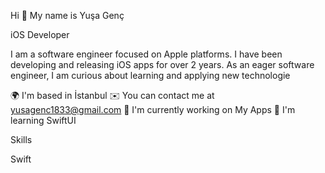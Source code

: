 Hi 👋 My name is Yuşa Genç

iOS Developer

I am a software engineer focused on Apple platforms. I have been developing and releasing iOS apps for over 2 years. As an eager software engineer, I am curious about learning and applying new technologie

🌍  I'm based in İstanbul
✉️  You can contact me at yusagenc1833@gmail.com
🚀  I'm currently working on My Apps
🧠  I'm learning SwiftUI

Skills

Swift




